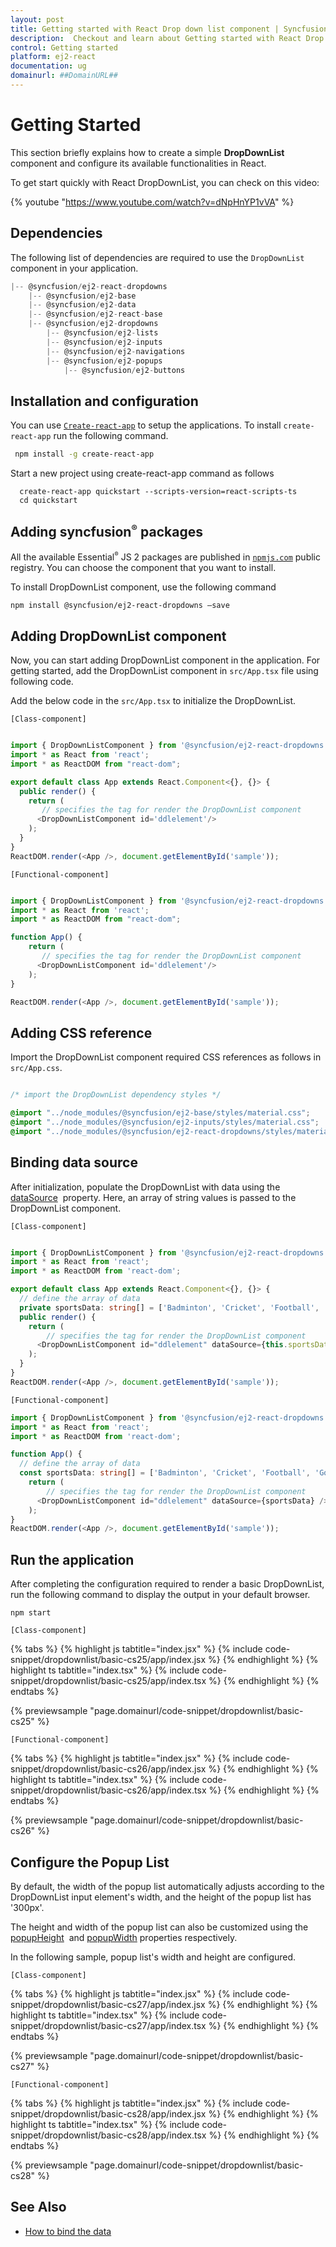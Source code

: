 ```yaml
---
layout: post
title: Getting started with React Drop down list component | Syncfusion
description:  Checkout and learn about Getting started with React Drop down list component of Syncfusion Essential JS 2 and more details.
control: Getting started 
platform: ej2-react
documentation: ug
domainurl: ##DomainURL##
---
```


# Getting Started

This section briefly explains how to create a simple **DropDownList** component and configure its available functionalities in React.

To get start quickly with React DropDownList, you can check on this video:

{% youtube "https://www.youtube.com/watch?v=dNpHnYP1vVA" %}

## Dependencies

The following list of dependencies are required to use the `DropDownList` component in your application.

```javascript
|-- @syncfusion/ej2-react-dropdowns
    |-- @syncfusion/ej2-base
    |-- @syncfusion/ej2-data
    |-- @syncfusion/ej2-react-base
    |-- @syncfusion/ej2-dropdowns
        |-- @syncfusion/ej2-lists
        |-- @syncfusion/ej2-inputs
        |-- @syncfusion/ej2-navigations
        |-- @syncfusion/ej2-popups
            |-- @syncfusion/ej2-buttons
```

## Installation and configuration

You can use [`Create-react-app`](https://github.com/facebookincubator/create-react-app) to setup the applications. To install `create-react-app` run the following command.

   ```bash
    npm install -g create-react-app
   ```

Start a new project using create-react-app command as follows

   ```
     create-react-app quickstart --scripts-version=react-scripts-ts
     cd quickstart
   ```

## Adding syncfusion<sup style="font-size:70%">&reg;</sup> packages

All the available Essential<sup style="font-size:70%">&reg;</sup> JS 2 packages are published in [`npmjs.com`](https://www.npmjs.com/~syncfusionorg) public registry. You can choose the component that you want to install.

To install DropDownList component, use the following command

```bash
npm install @syncfusion/ej2-react-dropdowns –save
```

## Adding DropDownList component

Now, you can start adding DropDownList component in the application. For getting started, add the DropDownList component in `src/App.tsx` file using following code.

Add the below code in the `src/App.tsx` to initialize the DropDownList.

`[Class-component]`

```ts

import { DropDownListComponent } from '@syncfusion/ej2-react-dropdowns';
import * as React from 'react';
import * as ReactDOM from "react-dom";

export default class App extends React.Component<{}, {}> {
  public render() {
    return (
       // specifies the tag for render the DropDownList component
      <DropDownListComponent id='ddlelement'/>
    );
  }
}
ReactDOM.render(<App />, document.getElementById('sample'));
```

`[Functional-component]`

```ts

import { DropDownListComponent } from '@syncfusion/ej2-react-dropdowns';
import * as React from 'react';
import * as ReactDOM from "react-dom";

function App() {
    return (
       // specifies the tag for render the DropDownList component
      <DropDownListComponent id='ddlelement'/>
    );
}

ReactDOM.render(<App />, document.getElementById('sample'));
```

## Adding CSS reference

Import the DropDownList component required CSS references as follows in `src/App.css`.

```css

/* import the DropDownList dependency styles */

@import "../node_modules/@syncfusion/ej2-base/styles/material.css";
@import "../node_modules/@syncfusion/ej2-inputs/styles/material.css";
@import "../node_modules/@syncfusion/ej2-react-dropdowns/styles/material.css";

```

## Binding data source

After initialization, populate the DropDownList with data using the [dataSource](https://ej2.syncfusion.com/react/documentation/api/drop-down-list/#datasource) &nbsp;property. Here, an array of string values is passed to the DropDownList component.

`[Class-component]`

```ts

import { DropDownListComponent } from '@syncfusion/ej2-react-dropdowns';
import * as React from 'react';
import * as ReactDOM from 'react-dom';

export default class App extends React.Component<{}, {}> {
  // define the array of data
  private sportsData: string[] = ['Badminton', 'Cricket', 'Football', 'Golf', 'Tennis'];
  public render() {
    return (
        // specifies the tag for render the DropDownList component
      <DropDownListComponent id="ddlelement" dataSource={this.sportsData} />
    );
  }
}
ReactDOM.render(<App />, document.getElementById('sample'));
```

`[Functional-component]`

```ts
import { DropDownListComponent } from '@syncfusion/ej2-react-dropdowns';
import * as React from 'react';
import * as ReactDOM from 'react-dom';

function App() {
  // define the array of data
  const sportsData: string[] = ['Badminton', 'Cricket', 'Football', 'Golf', 'Tennis'];
    return (
        // specifies the tag for render the DropDownList component
      <DropDownListComponent id="ddlelement" dataSource={sportsData} />
    );
}
ReactDOM.render(<App />, document.getElementById('sample'));
```

## Run the application

After completing the configuration required to render a basic DropDownList, run the following command to display the output in your default browser.

```
npm start
```

`[Class-component]`

{% tabs %}
{% highlight js tabtitle="index.jsx" %}
{% include code-snippet/dropdownlist/basic-cs25/app/index.jsx %}
{% endhighlight %}
{% highlight ts tabtitle="index.tsx" %}
{% include code-snippet/dropdownlist/basic-cs25/app/index.tsx %}
{% endhighlight %}
{% endtabs %}

 {% previewsample "page.domainurl/code-snippet/dropdownlist/basic-cs25" %}

`[Functional-component]`

{% tabs %}
{% highlight js tabtitle="index.jsx" %}
{% include code-snippet/dropdownlist/basic-cs26/app/index.jsx %}
{% endhighlight %}
{% highlight ts tabtitle="index.tsx" %}
{% include code-snippet/dropdownlist/basic-cs26/app/index.tsx %}
{% endhighlight %}
{% endtabs %}

 {% previewsample "page.domainurl/code-snippet/dropdownlist/basic-cs26" %}

## Configure the Popup List

By default, the width of the popup list automatically adjusts according to the DropDownList input element's width, and the height of the popup list has '300px'.

The height and width of the popup list can also be customized using the [popupHeight](https://ej2.syncfusion.com/react/documentation/api/drop-down-list/#popupheight) &nbsp;and [popupWidth](https://ej2.syncfusion.com/react/documentation/api/drop-down-list/#popupwidth) properties respectively.

In the following sample, popup list's width and height are configured.

`[Class-component]`

{% tabs %}
{% highlight js tabtitle="index.jsx" %}
{% include code-snippet/dropdownlist/basic-cs27/app/index.jsx %}
{% endhighlight %}
{% highlight ts tabtitle="index.tsx" %}
{% include code-snippet/dropdownlist/basic-cs27/app/index.tsx %}
{% endhighlight %}
{% endtabs %}

 {% previewsample "page.domainurl/code-snippet/dropdownlist/basic-cs27" %}

`[Functional-component]`

{% tabs %}
{% highlight js tabtitle="index.jsx" %}
{% include code-snippet/dropdownlist/basic-cs28/app/index.jsx %}
{% endhighlight %}
{% highlight ts tabtitle="index.tsx" %}
{% include code-snippet/dropdownlist/basic-cs28/app/index.tsx %}
{% endhighlight %}
{% endtabs %}

 {% previewsample "page.domainurl/code-snippet/dropdownlist/basic-cs28" %}

## See Also

* [How to bind the data](./data-binding)